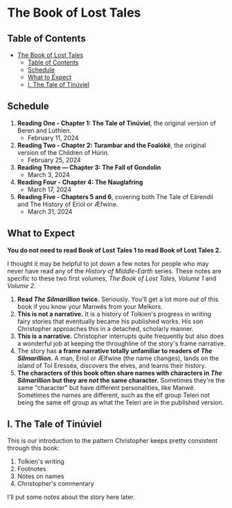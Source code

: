 # The Book of Lost Tales

## Table of Contents
- [The Book of Lost Tales](#the-book-of-lost-tales)
  - [Table of Contents](#table-of-contents)
  - [Schedule](#schedule)
  - [What to Expect](#what-to-expect)
  - [I. The Tale of Tinúviel](#i-the-tale-of-tinúviel)

## Schedule

1. **Reading One - Chapter 1: The Tale of Tinúviel**, the original version of Beren and Luthien.
    * February 11, 2024
2. **Reading Two - Chapter 2: Turambar and the Foalókë**, the original version of the Children of Húrin.
    * February 25, 2024
3. **Reading Three — Chapter 3: The Fall of Gondolin**
    * March 3, 2024
4. **Reading Four - Chapter 4: The Nauglafring**
    * March 17, 2024
5. **Reading Five - Chapters 5 and 6**, covering both The Tale of Eärendil and The History of Eriol or Æfwine.
   * March 31, 2024

## What to Expect
**You do not need to read Book of Lost Tales 1 to read Book of Lost Tales 2.**

I thought it may be helpful to jot down a few notes for people who may never have read any of the _History of Middle-Earth_ series. These notes are specific to these two first volumes, _The Book of Lost Tales, Volume 1_ and _Volume 2_. 

1. **Read _The Silmarillion_ twice.** Seriously. You'll get a lot more out of this book if you know your Manwës from your Melkors. 
2. **This is not a narrative.** It is a history of Tolkien's progress in writing fairy stories that eventually became his published works. His son Christopher approaches this in a detached, scholarly manner. 
3. **This is a narrative.** Christopher interrupts quite frequently but also does a wonderful job at keeping the throughline of the story's frame narrative. 
4. The story has **a frame narrative totally unfamiliar to readers of _The Silmarillion_.** A man, Eriol or Ælfwine (the name changes), lands on the island of Tol Eressëa, discovers the elves, and learns their history. 
5. **The characters of this book often share names with characters in _The Silmarillion_ but they are _not_ the same character.** Sometimes they're the same "character" but have different personalities, like Manwë. Sometimes the names are different, such as the elf group Teleri not being the same elf group as what the Teleri are in the published version. 

## I. The Tale of Tinúviel
This is our introduction to the pattern Christopher keeps pretty consistent through this book:
1. Tolkien's writing
2. Footnotes
3. Notes on names
4. Christopher's commentary

I'll put some notes about the story here later. 